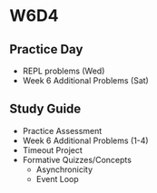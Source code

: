 # W6D4

## Practice Day

- REPL problems (Wed)
- Week 6 Additional Problems (Sat)

## Study Guide
- Practice Assessment
- Week 6 Additional Problems (1-4)
- Timeout Project
- Formative Quizzes/Concepts
  - Asynchronicity
  - Event Loop

